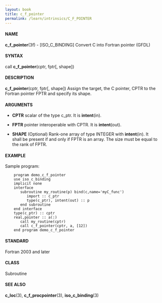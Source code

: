 ```yaml
---
layout: book
title: c_f_pointer
permalink: /learn/intrinsics/C_F_POINTER
---
```

#### NAME

__c\_f\_pointer__(3f) - \[ISO\_C\_BINDING\] Convert C into Fortran pointer
(GFDL)

#### SYNTAX

call __c\_f\_pointer__(cptr, fptr\[, shape\])

#### DESCRIPTION

__c\_f\_pointer__(cptr, fptr\[, shape\]) Assign the target, the C
pointer, CPTR to the Fortran pointer FPTR and specify its shape.

#### ARGUMENTS

  - __CPTR__
    scalar of the type c\_ptr. It is __intent__(in).

  - __FPTR__
    pointer interoperable with CPTR. It is __intent__(out).

  - __SHAPE__
    (Optional) Rank-one array of type INTEGER with __intent__(in). It
    shall be present if and only if FPTR is an array. The size must be
    equal to the rank of FPTR.

#### EXAMPLE

Sample program:

```
    program demo_c_f_pointer
    use iso_c_binding
    implicit none
    interface
       subroutine my_routine(p) bind(c,name='myC_func')
          import :: c_ptr
          type(c_ptr), intent(out) :: p
       end subroutine
    end interface
    type(c_ptr) :: cptr
    real,pointer :: a(:)
       call my_routine(cptr)
       call c_f_pointer(cptr, a, [12])
    end program demo_c_f_pointer
```

#### STANDARD

Fortran 2003 and later

#### CLASS

Subroutine

#### SEE ALSO

__c\_loc__(3), __c\_f\_procpointer__(3), __iso\_c\_binding__(3)
